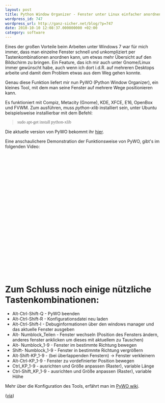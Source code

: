 ```yaml
---
layout: post
title: Python Window Organizer - Fenster unter Linux einfacher anordnen
wordpress_id: 747
wordpress_url: http://ganz-sicher.net/blog/?p=747
date: 2010-10-10 12:08:37.000000000 +02:00
category: software
---
```

Eines der großen Vorteile beim Arbeiten unter Windows 7 war für mich immer, dass man einzelne Fenster schnell und unkompliziert per Tastenkombinationen anordnen kann, um etwas mehr Übersicht auf den Bildschirm zu bringen. Ein Feature, das ich mir auch unter Gnome/Linux immer gewünscht habe, auch wenn ich dort i.d.R. auf mehreren Desktops arbeite und damit dem Problem etwas aus dem Weg gehen konnte.

Genau diese Funktion liefert mir nun PyWO (Python Window Organizer), ein kleines Tool, mit dem man seine Fenster auf mehrere Wege positionieren kann.

<!--more-->
Es funktioniert mit Compiz, Metacity (Gnome), KDE, XFCE, E16, OpenBox und FVWM. Zum ausführen, muss <em>python-xlib </em>installiert sein, unter Ubuntu beispielsweise installierbar mit dem Befehl:
<blockquote><span style="font-family: 'Courier New,courier';">sudo apt-get install python-xlib</span></blockquote>

<div class="infobox">Die aktuelle version von PyWO bekommt ihr <a title="Pywo" class="scriptlink" href="http://code.google.com/p/pywo/downloads/list" target="_blank">hier</a>.</div>

Eine anschaulichere Demonstration der Funktionsweise von PyWO, gibt's im folgenden Video:

<object classid="clsid:d27cdb6e-ae6d-11cf-96b8-444553540000" width="640" height="385" codebase="http://download.macromedia.com/pub/shockwave/cabs/flash/swflash.cab#version=6,0,40,0"><param name="allowFullScreen" value="true" /><param name="allowscriptaccess" value="always" /><param name="src" value="http://www.youtube.com/v/VZkbrS0lFkw?fs=1&amp;hl=en_US" /><param name="allowfullscreen" value="true" /><embed type="application/x-shockwave-flash" width="640" height="385" src="http://www.youtube.com/v/VZkbrS0lFkw?fs=1&amp;hl=en_US" allowscriptaccess="always" allowfullscreen="true"></embed></object>


Zum Schluss noch einige nützliche Tastenkombinationen:
======================================================

* Alt-Ctrl-Shift-Q - PyWO beenden
* Alt-Ctrl-Shift-R - Konfigurationsdatei neu laden
* Alt-Ctrl-Shift-I - Debuginformationen über den windows manager und das aktuelle Fenster ausgeben
* Alt- Numblock_Teilen - Fenster wechseln (Position des Fensters ändern, anderes fenster anklicken um dieses mit aktuellem zu Tauschen)
* Alt- Numblock_1-9 - Fenster im bestimmte Richtung bewegen
* Shift- Numblock_1-9 - Fenster in bestimmte Richtung vergrößern
* Alt-Shift-KP_1-9 - (bei überlappenden Fenstern) -&gt; Fenster verkleinern
* Alt-Ctrl-KP_1-9 - Fenster zu vordefinierter Position bewegen
* Ctrl_KP_1-9 - ausrichten und Größe anpassen (Raster), variable Länge
* Ctrl-Shift_KP_1-9 - ausrichten und Größe anpassen (Raster), variable Höhe

Mehr über die Konfiguration des Tools, erfährt man im <a title="Wiki" href="http://code.google.com/p/pywo/wiki/PywoConfiguration" target="_blank">PyWO wiki</a>.

(<a title="WebUpd8" href="http://www.webupd8.org/2010/10/pywo-python-window-organizer-easily.html" target="_blank">via</a>)
